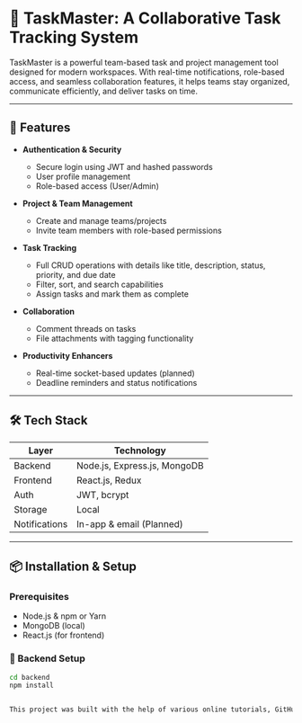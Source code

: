 # 🧠 TaskMaster: A Collaborative Task Tracking System

TaskMaster is a powerful team-based task and project management tool designed for modern workspaces. With real-time notifications, role-based access, and seamless collaboration features, it helps teams stay organized, communicate efficiently, and deliver tasks on time.

---

## 🚀 Features

- **Authentication & Security**
  - Secure login using JWT and hashed passwords
  - User profile management
  - Role-based access (User/Admin)

- **Project & Team Management**
  - Create and manage teams/projects
  - Invite team members with role-based permissions

- **Task Tracking**
  - Full CRUD operations with details like title, description, status, priority, and due date
  - Filter, sort, and search capabilities
  - Assign tasks and mark them as complete

- **Collaboration**
  - Comment threads on tasks
  - File attachments with tagging functionality

- **Productivity Enhancers**
  - Real-time socket-based updates (planned)
  - Deadline reminders and status notifications

---

## 🛠 Tech Stack

| Layer     | Technology               |
|----------|---------------------------|
| Backend  | Node.js, Express.js, MongoDB |
| Frontend | React.js, Redux            |
| Auth     | JWT, bcrypt                |
| Storage  | Local  |
| Notifications | In-app & email (Planned) |

---

## 📦 Installation & Setup

### Prerequisites

- Node.js & npm or Yarn
- MongoDB (local)
- React.js (for frontend)

### 🔧 Backend Setup

```bash
cd backend
npm install


This project was built with the help of various online tutorials, GitHub repositories, and YouTube videos that guided me through concepts such as authentication, task management workflows, system design, and project architecture. I’ve adapted, customized, and extended the techniques from these resources to suit the specific needs of TaskMaster.
